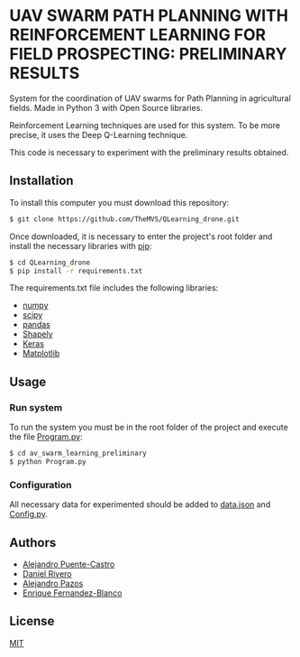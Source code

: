# UAV SWARM PATH PLANNING WITH REINFORCEMENT LEARNING FOR FIELD PROSPECTING: PRELIMINARY RESULTS

System for the coordination of UAV swarms for Path Planning in agricultural fields. Made in Python 3 with Open Source libraries.

Reinforcement Learning techniques are used for this system. To be more precise, it uses the Deep Q-Learning technique.

This code is necessary to experiment with the preliminary results obtained.

## Installation

To install this computer you must download this repository:

```bash
$ git clone https://github.com/TheMVS/QLearning_drone.git
```

Once downloaded, it is necessary to enter the project's root folder and install the necessary libraries with [pip](https://pip.pypa.io/en/stable/):

```bash
$ cd QLearning_drone
$ pip install -r requirements.txt
```

The requirements.txt file includes the following libraries:

 * [numpy](https://numpy.org)
 * [scipy](https://www.scipy.org)
 * [pandas](https://pandas.pydata.org)
 * [Shapely](https://shapely.readthedocs.io/en/latest/)
 * [Keras](https://keras.io)
 * [Matplotlib](https://matplotlib.org)

## Usage

### Run system

To run the system you must be in the root folder of the project and execute the file [Program.py](https://github.com/TheMVS/QLearning_drone/blob/master/Program.py):

```bash
$ cd av_swarm_learning_preliminary
$ python Program.py
```

### Configuration

All necessary data for experimented should be added to [data.json](https://github.com/TheMVS/uav_swarm_learning_preliminary/blob/main/data.json) and [Config.py](https://github.com/TheMVS/uav_swarm_learning_preliminary/blob/main/Config.py).

## Authors

* [Alejandro Puente-Castro](https://orcid.org/0000-0002-0134-6877)
* [Daniel Rivero](https://orcid.org/0000-0001-8245-3094)
* [Alejandro Pazos](https://orcid.org/0000-0003-2324-238X)
* [Enrique Fernandez-Blanco](https://orcid.org/0000-0003-3260-8734)

## License
[MIT](https://choosealicense.com/licenses/mit/)
